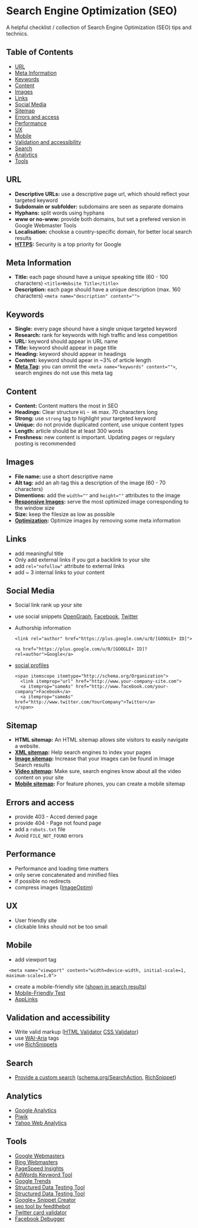 # Search Engine Optimization (SEO)
A helpful checklist / collection of Search Engine Optimization (SEO) tips and technics.

## Table of Contents
* [URL](#url)
* [Meta Information](#meta-information)
* [Keywords](#keywords)
* [Content](#content)
* [Images](#images)
* [Links](#links)
* [Social Media](#social-media)
* [Sitemap](#sitemap)
* [Errors and access](#errors-and-access)
* [Performance](#performance)
* [UX](#ux)
* [Mobile](#mobile)
* [Validation and accessibility](#Validation-and-accessibility)
* [Search](#search)
* [Analytics](#analytics)
* [Tools](#tools)

## URL
* **Descriptive URLs:** use a descriptive page url, which should reflect your targeted keyword
* **Subdomain or subfolder:** subdomains are seen as separate domains
* **Hyphans:** split words using hyphans
* **www or no-www:** provide both domains, but set a prefered version in Google Webmaster Tools
* **Localisation:** chookse a country-specific domain, for better local search results
* **[HTTPS](http://googlewebmastercentral.blogspot.be/2014/08/https-as-ranking-signal.html):** Security is a top priority for Google

## Meta Information
* **Title:** each page shound have a unique speaking title (60 - 100 characters) `<title>Website Title</title>`
* **Description:** each page should have a unique description (max. 160 characters) `<meta name="description" content="">`

## Keywords
* **Single:** every page shound have a single unique targeted keyword
* **Research:** rank for keywords with high traffic and less competition
* **URL:** keyword should appear in URL name
* **Title:** keyword should appear in page title
* **Heading:** keyword should appear in headings
* **Content:** keyword should apear in ~3% of article length
* **[Meta Tag](https://www.youtube.com/watch?v=jK7IPbnmvVU):** you can ommit the `<meta name="keywords" content="">`, search engines do not use this meta tag

## Content
* **Content:** Content matters the most in SEO
* **Headings:** Clear structure `H1` -` H6` max. 70 characters long
* **Strong:** use `strong` tag to highlight your targeted keyword
* **Unique:** do not provide duplicated content, use unique content types
* **Length:** article should be at least 300 words
* **Freshness:** new content is important. Updating pages or regulary posting is recommended

## Images
* **File name:** use a short descriptive name
* **Alt tag:** add an alt-tag this a description of the image (60 - 70 characters)
* **Dimentions:** add the `width=""` and `height=""` attributes to the image
* **[Responsive Images](http://www.w3.org/TR/html-picture-element/):** serve the most optimized image corresponding to the window size
* **Size:** keep the filesize as low as possible
* **[Optimization](https://imageoptim.com/):** Optimize images by removing some meta information

## Links
* add meaningful title
* Only add external links if you got a backlink to your site
* add `rel="nofollow"` attribute to external links
* add ~ 3 internal links to your content

## Social Media
* Social link rank up your site
* use social snippets [OpenGraph](http://ogp.me/), [Facebook](https://developers.facebook.com/docs/sharing/best-practices), [Twitter](https://dev.twitter.com/cards/getting-started)
* Authorship information

  `<link rel="author" href="https://plus.google.com/u/0/[GOOGLE+ ID]">`

  `<a href="https://plus.google.com/u/0/[GOOGLE+ ID]?rel=author">Google</a>`
* [social profiles](https://developers.google.com/webmasters/structured-data/customize/social-profiles)

  ```
  <span itemscope itemtype="http://schema.org/Organization">
    <link itemprop="url" href="http://www.your-company-site.com">
    <a itemprop="sameAs" href="http://www.facebook.com/your-company">Facebook</a>
    <a itemprop="sameAs" href="http://www.twitter.com/YourCompany">Twitter</a>
  </span>
  ```

## Sitemap
* **HTML sitemap:** An HTML sitemap allows site visitors to easily navigate a website.
* **[XML sitemap](https://support.google.com/webmasters/answer/183668):** Help search engines to index your pages
* **[Image sitemap](https://support.google.com/webmasters/answer/178636):** Increase that your images can be found in Image Search results
* **[Video sitemap](https://support.google.com/webmasters/answer/80471):** Make sure, search engines know about all the video content on your site
* **[Mobile sitemap](https://support.google.com/webmasters/answer/6082207):** For feature phones, you can create a mobile sitemap

## Errors and access
* provide 403 - Acced denied page
* provide 404 - Page not found page
* add a `robots.txt` file
* Avoid `FILE_NOT_FOUND` errors

## Performance
* Performance and loading time matters
* only serve concatenated and minified files
* if possible no redirects
* compress images ([ImageOptim](https://imageoptim.com/))

## UX
* User friendly site
* clickable links should not be too small

## Mobile
* add viewport tag

```
 <meta name="viewport" content="width=device-width, initial-scale=1, maximum-scale=1.0">
 ```

* create a mobile-friendly site ([shown in search results](http://googlewebmastercentral.blogspot.be/2014/11/helping-users-find-mobile-friendly-pages.html))
* [Mobile-Friendly Test](https://www.google.com/webmasters/tools/mobile-friendly/)
* [AppLinks](http://applinks.org/documentation/)

## Validation and accessibility
* Write valid markup ([HTML Validator](http://validator.w3.org/) [CSS Validator](http://jigsaw.w3.org/css-validator/))
* use [WAI-Aria](http://www.w3.org/TR/wai-aria/) tags
* use [RichSnippets](http://schema.org/)

## Search
* [Provide a custom search](https://developers.google.com/custom-search/) ([schema.org/SearchAction](http://schema.org/SearchAction), [RichSnippet](https://developers.google.com/webmasters/richsnippets/sitelinkssearch?utm_source=wmc-blog&utm_medium=direct-referral&utm_campaign=sitelinks-searchbox))

## Analytics
* [Google Analytics](http://www.google.com/analytics/)
* [Piwik](http://piwik.org/)
* [Yahoo Web Analytics]( (web.analytics.yahoo.com))

## Tools
* [Google Webmasters](https://www.google.com/webmasters/)
* [Bing Webmasters](http://www.bing.com/toolbox/webmaster)
* [PageSpeed Insights](https://developers.google.com/speed/pagespeed/insights/)
* [AdWords Keyword Tool](https://adwords.google.com/KeywordPlanner)
* [Google Trends](http://www.google.com/trends/)
* [Structured Data Testing Tool](http://www.google.com/webmasters/tools/richsnippets)
* [Structured Data Testing Tool](https://developers.google.com/structured-data/testing-tool/)
* [Google+ Snippet Creator](https://developers.google.com/+/web/snippet/)
* [seo tool by feedthebot](http://www.feedthebot.com/tools/)
* [Twitter card validator](https://cards-dev.twitter.com/validator)
* [Facebook Debugger](https://developers.facebook.com/tools/debug)

